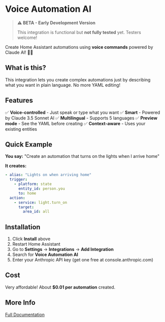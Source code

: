 # Voice Automation AI

> **⚠️ BETA - Early Development Version**
>
> This integration is functional but **not fully tested** yet. Testers welcome!

Create Home Assistant automations using **voice commands** powered by Claude AI! 🎤🤖

## What is this?

This integration lets you create complex automations just by describing what you want in plain language. No more YAML editing!

## Features

✅ **Voice-controlled** - Just speak or type what you want
✅ **Smart** - Powered by Claude 3.5 Sonnet AI
✅ **Multilingual** - Supports 5 languages
✅ **Preview mode** - See the YAML before creating
✅ **Context-aware** - Uses your existing entities

## Quick Example

**You say:** "Create an automation that turns on the lights when I arrive home"

**It creates:**
```yaml
- alias: "Lights on when arriving home"
  trigger:
    - platform: state
      entity_id: person.you
      to: home
  action:
    - service: light.turn_on
      target:
        area_id: all
```

## Installation

1. Click **Install** above
2. Restart Home Assistant
3. Go to **Settings** → **Integrations** → **Add Integration**
4. Search for **Voice Automation AI**
5. Enter your Anthropic API key (get one free at console.anthropic.com)

## Cost

Very affordable! About **$0.01 per automation** created.

## More Info

[Full Documentation](https://github.com/jjtortosa/homeassistant-voice-automation-ai)

